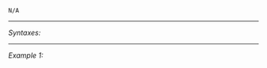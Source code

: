 `N/A`


---
*Syntaxes:*

<!-- [] call `BIS_fnc_moduleTTCPTrigger` -->

---
*Example 1:*

<!-- 
```sqf
[] call BIS_fnc_moduleTTCPTrigger;
``` -->
